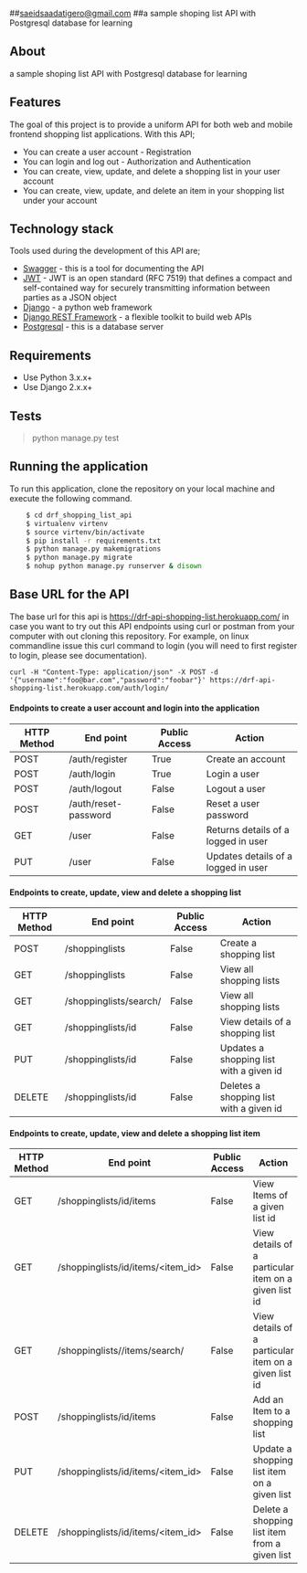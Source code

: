 ##saeidsaadatigero@gmail.com
##a sample shoping list API with Postgresql database for learning

## About
a sample shoping list API with Postgresql database for learning
## Features
The goal of this project is to provide a uniform API for both web and mobile frontend shopping list applications.
With this API;
- You can create a user account - Registration
- You can login and log out - Authorization and Authentication
- You can create, view, update, and delete a shopping list in your user account
- You can create, view, update, and delete an item in your shopping list under your account

## Technology stack
Tools used during the development of this API are;
- [Swagger](https://swagger.io/) - this is a tool for documenting the API
- [JWT](https://jwt.io) - JWT is an open standard (RFC 7519) that defines a compact and self-contained way for securely transmitting information between parties as a JSON object
- [Django](https://www.djangoproject.com) - a python web framework
- [Django REST Framework](http://www.django-rest-framework.org) - a flexible toolkit to build web APIs
- [Postgresql](https://www.postgresql.org/) - this is a database server
## Requirements
- Use Python 3.x.x+
- Use Django 2.x.x+
## Tests
> python manage.py test
## Running the application
To run this application, clone the repository on your local machine and execute the following command.
```sh
    $ cd drf_shopping_list_api
    $ virtualenv virtenv
    $ source virtenv/bin/activate
    $ pip install -r requirements.txt
    $ python manage.py makemigrations
    $ python manage.py migrate
    $ nohup python manage.py runserver & disown
```
## Base URL for the API
The base url for this api is https://drf-api-shopping-list.herokuapp.com/ in case you want to try out this API endpoints
using curl or postman from your computer with out cloning this repository. For example, on linux commandline issue this
curl command to login (you will need to first register to login, please see documentation).
```
curl -H "Content-Type: application/json" -X POST -d '{"username":"foo@bar.com","password":"foobar"}' https://drf-api-shopping-list.herokuapp.com/auth/login/
```
#### Endpoints to create a user account and login into the application
HTTP Method|End point | Public Access|Action
-----------|----------|--------------|------
POST | /auth/register | True | Create an account
POST | /auth/login | True | Login a user
POST | /auth/logout | False | Logout a user
POST | /auth/reset-password | False | Reset a user password
GET | /user | False | Returns details of a logged in user
PUT | /user | False | Updates details of a logged in user

#### Endpoints to create, update, view and delete a shopping list
HTTP Method|End point | Public Access|Action
-----------|----------|--------------|------
POST | /shoppinglists | False | Create a shopping list
GET | /shoppinglists | False | View all shopping lists
GET | /shoppinglists/search/ | False | View all shopping lists
GET | /shoppinglists/id | False | View details of a shopping list
PUT | /shoppinglists/id | False | Updates a shopping list with a given id
DELETE | /shoppinglists/id | False | Deletes a shopping list with a given id

#### Endpoints to create, update, view and delete a shopping list item
HTTP Method|End point | Public Access|Action
-----------|----------|--------------|------
GET | /shoppinglists/id/items | False | View Items of a given list id
GET | /shoppinglists/id/items/<item_id> | False | View details of a particular item on a given list id
GET | /shoppinglists//items/search/ | False | View details of a particular item on a given list id
POST | /shoppinglists/id/items | False | Add an Item to a shopping list
PUT | /shoppinglists/id/items/<item_id> | False | Update a shopping list item on a given list
DELETE | /shoppinglists/id/items/<item_id> | False | Delete a shopping list item from a given list
